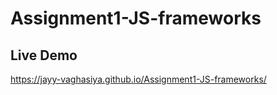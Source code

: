 # Assignment1-JS-frameworks

## Live Demo

https://jayy-vaghasiya.github.io/Assignment1-JS-frameworks/
